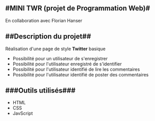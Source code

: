 #MINI TWR (projet de Programmation Web)#
----------
En collaboration avec Florian Hanser

##Description du projet##
----------

  Réalisation d'une page de style **Twitter** basique

* Possibilité pour un utilisateur de s'enregistrer
* Possibilité pour l'utilisateur enregistré de s'identifier
* Possibilité pour l'utilisateur identifié de lire les commentaires
* Possibilité pour l'utilisateur identifié de poster des commentaires

###Outils utilisés###
----------

* HTML
* CSS
* JavScript
